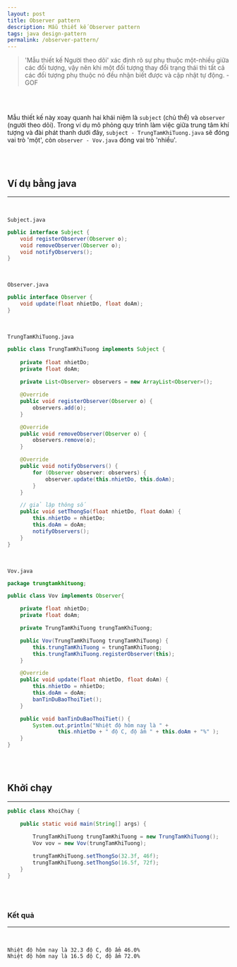 ```yaml
---
layout: post
title: Observer pattern
description: Mẫu thiết kế Observer pattern
tags: java design-pattern
permalink: /observer-pattern/
---
```


> 'Mẫu thiết kế Người theo dõi' xác định rõ sự phụ thuộc một-nhiều giữa các đối tượng, vậy nên khi một đối tượng thay đổi trạng thái thì tất cả các đối tượng phụ thuộc nó đều nhận biết được và cập nhật tự động. - GOF

<br/><br/>

Mẫu thiết kế này xoay quanh hai khái niệm là `subject` (chủ thể) và `observer` (người theo dõi). Trong ví dụ mô phỏng quy trình làm việc giữa trung tâm khí tượng và đài phát thanh dưới đây, `subject - TrungTamKhiTuong.java` sẽ đóng vai trò 'một', còn `observer - Vov.java` đóng vai trò 'nhiều'.

<br/><br/>

## Ví dụ bằng java

<hr>

<br/>

`Subject.java`

```java
public interface Subject {
    void registerObserver(Observer o);
    void removeObserver(Observer o);
    void notifyObservers();
}
```

<br/>

`Observer.java`

```java
public interface Observer {
    void update(float nhietDo, float doAm);
}
```

<br/>

`TrungTamKhiTuong.java`

```java
public class TrungTamKhiTuong implements Subject {
    
	private float nhietDo;
    private float doAm;
    
    private List<Observer> observers = new ArrayList<Observer>();

    @Override
    public void registerObserver(Observer o) {
        observers.add(o);
    }

    @Override
    public void removeObserver(Observer o) {
        observers.remove(o);
    }

    @Override
    public void notifyObservers() {
        for (Observer observer: observers) {
            observer.update(this.nhietDo, this.doAm);
        }
    }

    // giả lập thông số
    public void setThongSo(float nhietDo, float doAm) {
        this.nhietDo = nhietDo;
        this.doAm = doAm;
        notifyObservers();
    }
}
```

<br/>

`Vov.java`

```java
package trungtamkhituong;

public class Vov implements Observer{

    private float nhietDo;
    private float doAm;

    private TrungTamKhiTuong trungTamKhiTuong;

    public Vov(TrungTamKhiTuong trungTamKhiTuong) {
        this.trungTamKhiTuong = trungTamKhiTuong;
        this.trungTamKhiTuong.registerObserver(this);
    }

    @Override
    public void update(float nhietDo, float doAm) {
        this.nhietDo = nhietDo;
        this.doAm = doAm;
        banTinDuBaoThoiTiet();
    }

    public void banTinDuBaoThoiTiet() {
        System.out.println("Nhiệt độ hôm nay là " +
                this.nhietDo + " độ C, độ ẩm " + this.doAm + "%" );
    }
}

```

<br/><br/>

## Khởi chạy

<hr>

```java
public class KhoiChay {

    public static void main(String[] args) {

        TrungTamKhiTuong trungTamKhiTuong = new TrungTamKhiTuong();
        Vov vov = new Vov(trungTamKhiTuong);
        
        trungTamKhiTuong.setThongSo(32.3f, 46f);
        trungTamKhiTuong.setThongSo(16.5f, 72f);
    }
}
```

<br/><br/>

### Kết quả

<hr>
<br/>

```
Nhiệt độ hôm nay là 32.3 độ C, độ ẩm 46.0%
Nhiệt độ hôm nay là 16.5 độ C, độ ẩm 72.0%
```



